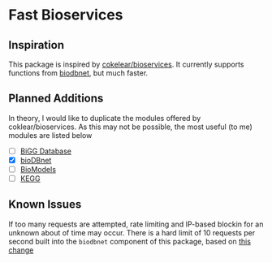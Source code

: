 # Fast Bioservices

## Inspiration
This package is inspired by [cokelear/bioservices](https://github.com/cokelaer/bioservices). It currently supports functions from [biodbnet](https://biodbnet-abcc.ncifcrf.gov/), but much faster.


## Planned Additions
In theory, I would like to duplicate the modules offered by coklear/bioservices. As this may not be possible, the most useful (to me) modules are listed below

- [ ] [BiGG Database](http://bigg.ucsd.edu/)
- [X] [bioDBnet](https://biodbnet-abcc.ncifcrf.gov/)
- [ ] [BioModels](https://www.ebi.ac.uk/biomodels/)
- [ ] [KEGG](https://www.kegg.jp/kegg/rest/)

## Known Issues
If too many requests are attempted, rate limiting and IP-based blockin for an unknown about of time may occur. There is a hard limit of 10 requests per second built into the `biodbnet` component of this package, based on [this change](https://github.com/cokelaer/bioservices/blob/1bdf220f38bdd325234173ae16ab385c9b6d364c/doc/ChangeLog.rst?plain=1#L393-L394)